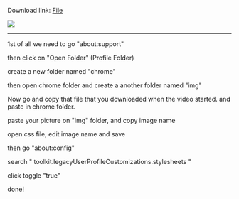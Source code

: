 

Download link: [File](https://github.com/sinamombeiny/canopus/blob/394e360062ad0fb6efe6f3a1abbda2f6269089fc/file.css)


![](https://cdn.horizon.pics/qjLKv.png?k=wwKGXpp5YIDk6oiD)

---
1st of all we need to go "about:support"

then click on "Open Folder" (Profile Folder)

create a new folder named "chrome"

then open chrome folder and create a another folder named "img"

Now go and copy that file that you downloaded when the video started. and paste in chrome folder.

paste your picture on "img" folder, and copy image name 

open css file, edit image name and save

then go "about:config"

search " toolkit.legacyUserProfileCustomizations.stylesheets "

click toggle "true"


done!
